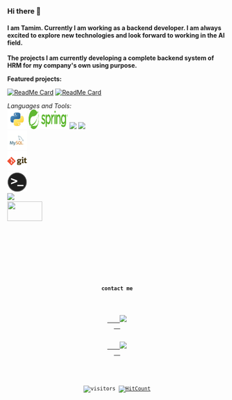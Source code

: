 ### Hi there 👋
<!-- Header -->
#### I am Tamim. Currently I am working as a backend developer. I am always excited to explore new technologies and look forward to working in the AI field.

<!-- Current Projects -->
**The projects I am currently developing a complete backend system of HRM for my company's own using purpose.**
<!-- [![ReadMe Card](https://github-readme-stats.vercel.app/api/pin/?username=tamim662&repo=Yolo-Fish)](https://github.com/tamim662/Yolo-Fish) -->

**Featured projects:**

[![ReadMe Card](https://github-readme-stats.vercel.app/api/pin/?username=tamim662&repo=YOLO-Fish)](https://github.com/tamim662/YOLO-Fish)
[![ReadMe Card](https://github-readme-stats.vercel.app/api/pin/?username=tamim662&repo=Face-Mask-Detector)](https://github.com/tamim662/Face-Mask-Detector)

<!-- Language and Tools -->
*Languages and Tools:*  
<code><img height="45" src="https://raw.githubusercontent.com/github/explore/80688e429a7d4ef2fca1e82350fe8e3517d3494d/topics/python/python.png"></code>
<code><img height="45" width="90" src="https://raw.githubusercontent.com/tamim662/Hosted-Files/main/tech_icon/spring_boot.png"></code>
<code><img height="45" src="https://www.postgresql.org/media/img/about/press/elephant.png"></code>
<code><img height="45" src="https://img.icons8.com/color/50/000000/java"/>
<code><img height="45" src="https://raw.githubusercontent.com/github/explore/80688e429a7d4ef2fca1e82350fe8e3517d3494d/topics/mysql/mysql.png"></code>
<code><img height="45" src="https://raw.githubusercontent.com/github/explore/80688e429a7d4ef2fca1e82350fe8e3517d3494d/topics/git/git.png"></code>
<code><img height="45" src="https://raw.githubusercontent.com/github/explore/80688e429a7d4ef2fca1e82350fe8e3517d3494d/topics/terminal/terminal.png"></code>
<code><img height="45" src="https://img.icons8.com/fluency/48/000000/texshop.png"></code>
<code><img height="45" width="80" src="https://www.docker.com/wp-content/uploads/2022/03/horizontal-logo-monochromatic-white.png"></code>

<!-- Github Stats 
![Github stats](https://github-readme-stats.vercel.app/api?username=tamim662&show_icons=true&hide_border=true) -->


<!-- Top Language
[![Top Langs](https://github-readme-stats.vercel.app/api/top-langs/?username=tamim662)](https://github.com/tamim662/github-readme-stats) -->

<!-- Contact Me -->
**<div align='center'>contact me**
<div align='center'>
  <a href="https://www.linkedin.com/in/abdullah-al-muksit-tamim/">
    <img src="https://img.icons8.com/color/24/000000/linkedin.png"/>
  </a>
  
  <a href="mailto:aamuksit123@gmail.com">
    <img src="https://img.icons8.com/color/24/000000/gmail.png"/>
  </a>
</div>

<!-- Visitor Count --> 
![visitors](https://visitor-badge.laobi.icu/badge?page_id=tamim662.tamim662)
[![HitCount](https://hits.dwyl.com/tamim662/tamim662.svg)](http://hits.dwyl.com/tamim662/tamim662)

<!--
**tamim662/tamim662** is a ✨ _special_ ✨ repository because its `README.md` (this file) appears on your GitHub profile.
